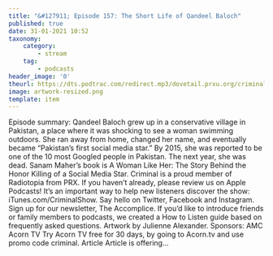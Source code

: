 ```yaml
---
title: "&#127911; Episode 157: The Short Life of Qandeel Baloch"
published: true
date: 31-01-2021 10:52
taxonomy:
    category:
        - stream
    tag:
        - podcasts
header_image: '0'
theurl: https://dts.podtrac.com/redirect.mp3/dovetail.prxu.org/criminal/67c7477c-c499-40b7-8184-6a9759511f81/Episode_157_The_Short_Life_of_Qandeel_Baloch_Part_1.mp3
image: artwork-resized.png
template: item
--- 
```

Episode summary: Qandeel Baloch grew up in a conservative village in Pakistan, a place where it was shocking to see a woman swimming outdoors. She ran away from home, changed her name, and eventually became “Pakistan’s first social media star.” By 2015, she was reported to be one of the 10 most Googled people in Pakistan. The next year, she was dead. Sanam Maher’s book is A Woman Like Her: The Story Behind the Honor Killing of a Social Media Star. Criminal is a proud member of Radiotopia from PRX. If you haven’t already, please review us on Apple Podcasts! It’s an important way to help new listeners discover the show: iTunes.com/CriminalShow. Say hello on Twitter, Facebook and Instagram. Sign up for our newsletter, The Accomplice. If you’d like to introduce friends or family members to podcasts, we created a How to Listen guide based on frequently asked questions. Artwork by Julienne Alexander. Sponsors: AMC Acorn TV Try Acorn TV free for 30 days, by going to Acorn.tv and use promo code criminal. Article Article is offering…
